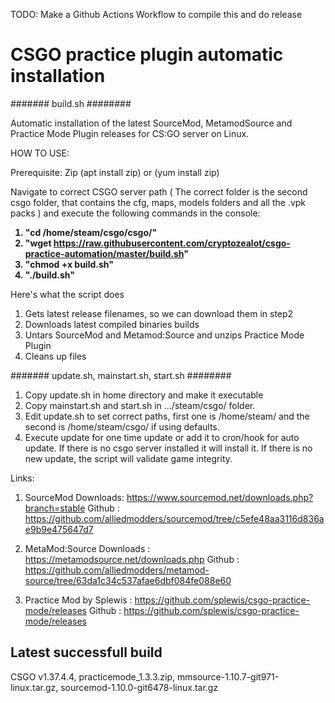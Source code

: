 TODO: Make a Github Actions Workflow to compile this and do release


<h1>CSGO practice plugin automatic installation</h1>

####### build.sh ########

Automatic installation of the latest SourceMod, MetamodSource and Practice Mode Plugin releases for CS:GO server on Linux. 

HOW TO USE:

Prerequisite: Zip (apt install zip) or (yum install zip)

Navigate to correct CSGO server path ( The correct folder is the second csgo folder, that contains the cfg, maps, models folders and all the .vpk packs ) and execute the following commands in the console:
<b>
1. "cd /home/steam/csgo/csgo/"
2. "wget https://raw.githubusercontent.com/cryptozealot/csgo-practice-automation/master/build.sh"
3. "chmod +x build.sh"
4. "./build.sh"
</b>

Here's what the script does
1. Gets latest release filenames, so we can download them in step2
2. Downloads latest compiled binaries builds
3. Untars SourceMod and Metamod:Source and unzips Practice Mode Plugin
4. Cleans up files

####### update.sh, mainstart.sh, start.sh ########

1. Copy update.sh in home directory and make it executable
2. Copy mainstart.sh and start.sh in .../steam/csgo/ folder.
3. Edit update.sh to set correct paths, first one is /home/steam/ and the second is /home/steam/csgo/ if using defaults.
4. Execute update for one time update or add it to cron/hook for auto update. If there is no csgo server installed it will install it. If there is no new update, the script will validate game integrity.


Links:

1. SourceMod Downloads: https://www.sourcemod.net/downloads.php?branch=stable
Github : https://github.com/alliedmodders/sourcemod/tree/c5efe48aa3116d836ae9b9e475647d7

2. MetaMod:Source Downloads : https://metamodsource.net/downloads.php
Github : https://github.com/alliedmodders/metamod-source/tree/63da1c34c537afae6dbf084fe088e60
    
3. Practice Mod by Splewis : https://github.com/splewis/csgo-practice-mode/releases
Github : https://github.com/splewis/csgo-practice-mode/releases


## Latest successfull build 
CSGO v1.37.4.4, practicemode_1.3.3.zip, mmsource-1.10.7-git971-linux.tar.gz, sourcemod-1.10.0-git6478-linux.tar.gz
